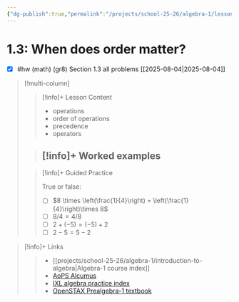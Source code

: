 ```yaml
---
{"dg-publish":true,"permalink":"/projects/school-25-26/algebra-1/lessons/alg1-1-3-when-does-order-matter/","title":"1.3 - When does order matter?"}
---
```



#  1.3: When does order matter?


- [x] #hw (math) (gr8) Section 1.3 all problems [[2025-08-04\|2025-08-04]]

 
> [!multi-column]
>> [!info]+ Lesson Content
>> 
>> - operations 
>> -  order of operations 
>> -  precedence 
>> -  operators 
>
>> [!info]+ Worked examples
>> - 
>
>> [!info]+ Guided Practice
>>
>> True or false:
>>  - [ ] $8 \times \left(\frac{1}{4}\right) = \left(\frac{1}{4}\right)\times 8$  
>>  - [ ] $8/4 = 4/8$  
>>  - [ ] $2 + (-5) = (-5) + 2$  
>>  - [ ] $2 - 5 = 5-2$  

> [!info]+ Links
>> - [[projects/school-25-26/algebra-1/introduction-to-algebra\|Algebra-1 course index]]
>> - [AoPS Alcumus](https://artofproblemsolving.com/teacher/students)
>> - [IXL algebra practice index](https://www.ixl.com/math/algebra-1)
>> - [OpenSTAX Prealgebra-1 textbook](https://openstax.org/details/books/intermediate-algebra-2e) 

